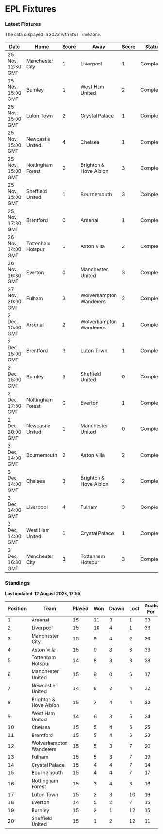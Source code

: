 # EPL Fixtures

### Latest Fixtures

The data displayed in 2023 with BST TimeZone.

<!-- START_TABLE -->
| Date | Home | Score | Away | Score | Status |
|-------------|--------|--------------|--------|--------------|--------|
| 25 Nov, 12:30 GMT | Manchester City | 1 | Liverpool | 1 | Completed |
| 25 Nov, 15:00 GMT | Burnley | 1 | West Ham United | 2 | Completed |
| 25 Nov, 15:00 GMT | Luton Town | 2 | Crystal Palace | 1 | Completed |
| 25 Nov, 15:00 GMT | Newcastle United | 4 | Chelsea | 1 | Completed |
| 25 Nov, 15:00 GMT | Nottingham Forest | 2 | Brighton & Hove Albion | 3 | Completed |
| 25 Nov, 15:00 GMT | Sheffield United | 1 | Bournemouth | 3 | Completed |
| 25 Nov, 17:30 GMT | Brentford | 0 | Arsenal | 1 | Completed |
| 26 Nov, 14:00 GMT | Tottenham Hotspur | 1 | Aston Villa | 2 | Completed |
| 26 Nov, 16:30 GMT | Everton | 0 | Manchester United | 3 | Completed |
| 27 Nov, 20:00 GMT | Fulham | 3 | Wolverhampton Wanderers | 2 | Completed |
| 2 Dec, 15:00 GMT | Arsenal | 2 | Wolverhampton Wanderers | 1 | Completed |
| 2 Dec, 15:00 GMT | Brentford | 3 | Luton Town | 1 | Completed |
| 2 Dec, 15:00 GMT | Burnley | 5 | Sheffield United | 0 | Completed |
| 2 Dec, 17:30 GMT | Nottingham Forest | 0 | Everton | 1 | Completed |
| 2 Dec, 20:00 GMT | Newcastle United | 1 | Manchester United | 0 | Completed |
| 3 Dec, 14:00 GMT | Bournemouth | 2 | Aston Villa | 2 | Completed |
| 3 Dec, 14:00 GMT | Chelsea | 3 | Brighton & Hove Albion | 2 | Completed |
| 3 Dec, 14:00 GMT | Liverpool | 4 | Fulham | 3 | Completed |
| 3 Dec, 14:00 GMT | West Ham United | 1 | Crystal Palace | 1 | Completed |
| 3 Dec, 16:30 GMT | Manchester City | 3 | Tottenham Hotspur | 3 | Completed |
<!-- END_TABLE -->

### Standings

**Last updated: 12 August 2023, 17:55**

<!-- START_STANDINGS -->
| Position | Team | Played | Won | Drawn | Lost | Goals For | Goals Against | Goal Difference | Points |
|----------|------|--------|-----|-------|------|-----------|---------------|-----------------|--------|
| 1 | Arsenal | 15 | 11 | 3 | 1 | 33 | 14 | 19 | 36 |
| 2 | Liverpool | 15 | 10 | 4 | 1 | 33 | 14 | 19 | 34 |
| 3 | Manchester City | 15 | 9 | 4 | 2 | 36 | 16 | 20 | 31 |
| 4 | Aston Villa | 15 | 9 | 3 | 3 | 33 | 20 | 13 | 30 |
| 5 | Tottenham Hotspur | 14 | 8 | 3 | 3 | 28 | 20 | 8 | 27 |
| 6 | Manchester United | 15 | 9 | 0 | 6 | 17 | 17 | 0 | 27 |
| 7 | Newcastle United | 14 | 8 | 2 | 4 | 32 | 14 | 18 | 26 |
| 8 | Brighton & Hove Albion | 15 | 7 | 4 | 4 | 32 | 27 | 5 | 25 |
| 9 | West Ham United | 14 | 6 | 3 | 5 | 24 | 24 | 0 | 21 |
| 10 | Chelsea | 15 | 5 | 4 | 6 | 25 | 23 | 2 | 19 |
| 11 | Brentford | 15 | 5 | 4 | 6 | 23 | 21 | 2 | 19 |
| 12 | Wolverhampton Wanderers | 15 | 5 | 3 | 7 | 20 | 25 | -5 | 18 |
| 13 | Fulham | 15 | 5 | 3 | 7 | 19 | 26 | -7 | 18 |
| 14 | Crystal Palace | 15 | 4 | 4 | 7 | 14 | 20 | -6 | 16 |
| 15 | Bournemouth | 15 | 4 | 4 | 7 | 17 | 30 | -13 | 16 |
| 16 | Nottingham Forest | 15 | 3 | 4 | 8 | 16 | 25 | -9 | 13 |
| 17 | Luton Town | 15 | 2 | 3 | 10 | 16 | 30 | -14 | 9 |
| 18 | Everton | 14 | 5 | 2 | 7 | 15 | 20 | -5 | 7 |
| 19 | Burnley | 15 | 2 | 1 | 12 | 15 | 33 | -18 | 7 |
| 20 | Sheffield United | 15 | 1 | 2 | 12 | 11 | 40 | -29 | 5 |
<!-- END_STANDINGS -->
